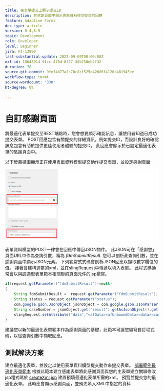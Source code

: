 ```yaml
---
title: 在表單提交上顯示提交ID
description: 在感謝頁面中顯示表單資料模型提交的回應
feature: Adaptive Forms
doc-type: article
version: 6.4,6.5
topic: Development
role: Developer
level: Beginner
jira: KT-13900
last-substantial-update: 2023-09-09T00:00:00Z
exl-id: 18648914-91cc-470d-8f27-30b750eb2f32
duration: 78
source-git-commit: 9fef4b77a2c70c8cf525d42686f4120e481945ee
workflow-type: tm+mt
source-wordcount: '330'
ht-degree: 0%

---
```


# 自訂感謝頁面

將最適化表單提交至REST端點時，您會想要顯示確認訊息，讓使用者知道已成功提交表單。 POST回應包含有關提交的詳細資訊，例如提交ID，而設計良好的確認訊息包含有助於提供更佳使用者體驗的提交ID。 此回應會顯示於已設定最適化表單的感謝頁面中。

以下熒幕擷圖顯示正在使用表單資料模型提交動作提交表單，並設定感謝頁面

![感謝頁面](./assets/thank-you-page-fdm-submit.png)

表單資料模型的POST一律會在回應中傳回JSON物件。 此JSON可在「感謝您」頁面URL中作為查詢引數，稱為 _fdmSubmitResult_. 您可以剖析此查詢引數，並在感謝頁面中顯示JSON元素。
下列範常式式碼會剖析JSON回應以擷取數字欄位的值。 接著會建構適當的xml，並在slingRequest中傳遞以填入表單。 此程式碼通常會以與調適型表單範本相關聯的頁面元件的jsp撰寫。

```java
if(request.getParameter("fdmSubmitResult")!=null)
{
    String fdmSubmitResult =  request.getParameter("fdmSubmitResult");
    String status = request.getParameter("status");
    com.google.gson.JsonObject jsonObject = com.google.gson.JsonParser.parseString(fdmSubmitResult).getAsJsonObject();
    String caseNumber = jsonObject.get("result").getAsJsonObject().get("number").getAsString();
    slingRequest.setAttribute("data","<afData><afUnboundData><data><caseNumber>"+caseNumber+"</caseNumber><status>"+status+"</status></data></afUnboundData></afData>");
}
```

建議您以新的最適化表單範本作為感謝頁面的基礎，此範本可讓您編寫自訂程式碼，以從查詢引數中擷取回應。

## 測試解決方案

建立最適化表單，並設定以使用表單資料模型提交動作來提交表單。
[部署範例最適化表單範本](assets/thank-you-page-template.zip)
根據此範本建立感謝表單將此感謝頁面與您的主表單建立關聯修改jsp程式碼於 [createXml.jsp](http://localhost:4502/apps/thank-you-page-template/component/page/thankyoupage/createxml.jsp) 建置預填最適化表單所需的xml。
預覽並提交您的最適化表單。
此時應會顯示感謝頁面，並預先填入XML中指定的資料
